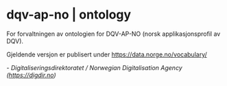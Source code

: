 # dqv-ap-no | ontology

For forvaltningen av ontologien for DQV-AP-NO (norsk applikasjonsprofil av DQV).

Gjeldende versjon er publisert under https://data.norge.no/vocabulary/

\- _Digitaliseringsdirektoratet / Norwegian Digitalisation Agency (https://digdir.no)_
